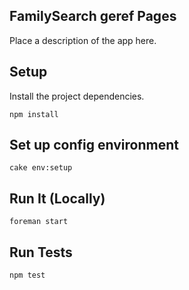 FamilySearch geref Pages
---------------------------

Place a description of the app here.

Setup
----------------

Install the project dependencies.

    npm install


Set up config environment
----------------

    cake env:setup


Run It (Locally)
----------------

    foreman start

Run Tests
----------------

    npm test
